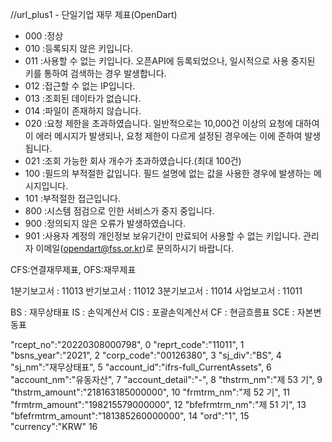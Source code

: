 //url_plus1 - 단일기업 재무 제표(OpenDart)

- 000 :정상
- 010 :등록되지 않은 키입니다.
- 011 :사용할 수 없는 키입니다. 오픈API에 등록되었으나, 일시적으로 사용 중지된 키를 통하여 검색하는 경우 발생합니다.
- 012 :접근할 수 없는 IP입니다.
- 013 :조회된 데이타가 없습니다.
- 014 :파일이 존재하지 않습니다.
- 020 :요청 제한을 초과하였습니다.
  일반적으로는 10,000건 이상의 요청에 대하여 이 에러 메시지가 발생되나, 요청 제한이 다르게 설정된 경우에는 이에 준하여 발생됩니다.
- 021 :조회 가능한 회사 개수가 초과하였습니다.(최대 100건)
- 100 :필드의 부적절한 값입니다. 필드 설명에 없는 값을 사용한 경우에 발생하는 메시지입니다.
- 101 :부적절한 접근입니다.
- 800 :시스템 점검으로 인한 서비스가 중지 중입니다.
- 900 :정의되지 않은 오류가 발생하였습니다.
- 901 :사용자 계정의 개인정보 보유기간이 만료되어 사용할 수 없는 키입니다. 관리자 이메일(opendart@fss.or.kr)로 문의하시기 바랍니다.

CFS:연결재무제표, OFS:재무제표

1분기보고서 : 11013
반기보고서 : 11012
3분기보고서 : 11014
사업보고서 : 11011

BS : 재무상태표 
IS : 손익계산서 
CIS : 포괄손익계산서 
CF : 현금흐름표 
SCE : 자본변동표

"rcept_no":"20220308000798", 0
"reprt_code":"11011", 1
"bsns_year":"2021", 2
"corp_code":"00126380", 3
"sj_div":"BS", 4
"sj_nm":"재무상태표", 5
"account_id":"ifrs-full_CurrentAssets", 6
"account_nm":"유동자산", 7
"account_detail":"-", 8
"thstrm_nm":"제 53 기", 9
"thstrm_amount":"218163185000000", 10
"frmtrm_nm":"제 52 기", 11
"frmtrm_amount":"198215579000000", 12
"bfefrmtrm_nm":"제 51 기", 13
"bfefrmtrm_amount":"181385260000000", 14
"ord":"1", 15
"currency":"KRW" 16
